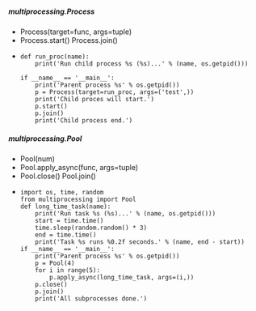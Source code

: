 ##### multiprocessing.Process
- Process(target=func, args=tuple)
- Process.start() Process.join()
- ```
  def run_proc(name):
      print('Run child process %s (%s)...' % (name, os.getpid()))

  if __name__ == '__main__':
      print('Parent process %s' % os.getpid())
      p = Process(target=run_proc, args=('test',))
      print('Child proces will start.')
      p.start()
      p.join()
      print('Child process end.')
  ```
##### multiprocessing.Pool
- Pool(num)
- Pool.apply_async(func, args=tuple)
- Pool.close() Pool.join()
- ```
  import os, time, random
  from multiprocessing import Pool
  def long_time_task(name):
      print('Run task %s (%s)...' % (name, os.getpid()))
      start = time.time()
      time.sleep(random.random() * 3)
      end = time.time()
      print('Task %s runs %0.2f seconds.' % (name, end - start))
  if __name__ == '__main__':
      print('Parent process %s' % os.getpid())
      p = Pool(4)
      for i in range(5):
          p.apply_async(long_time_task, args=(i,))
      p.close()
      p.join()
      print('All subprocesses done.')
  ```
